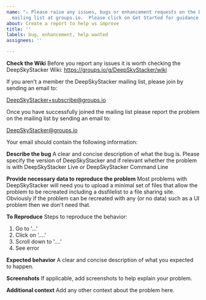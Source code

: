 ```yaml
---
name: "⚠️ Please raise any issues, bugs or enhancement requests on the DeepSkyStacker
  mailing list at groups.io.  Please click on Get Started for guidance and to see the information wanted in your email:⚠️"
about: Create a report to help us improve
title: ''
labels: bug, enhancement, help wanted
assignees: ''

---
```


**Check the Wiki**
Before you report any issues it is worth checking the DeepSkyStacker Wiki: <https://groups.io/g/DeepSkyStacker/wiki>

If you aren't a member the DeepSkyStacker mailing list, please join by sending an email to:

DeepSkyStacker+subscribe@groups.io

Once you have successfully joined the mailing list please report the problem on the mailing list by sending an email to:

DeepSkyStacker@groups.io

Your email should contain the following information:

**Describe the bug**
A clear and concise description of what the bug is.  Please specify the version of DeepSkyStacker and if relevant whether the problem is with DeepSkyStacker Live or DeepSkyStacker Command Line

**Provide necessary data to reproduce the problem**
Most problems with DeepSkyStacker will need you to upload a minimal set of files that allow the problem to be recreated including a dssfilelist to a file sharing site.  Obviously if the problem can be recreated with any (or no data) such as a UI problem then we don't need that.

**To Reproduce**
Steps to reproduce the behavior:
1. Go to '...'
2. Click on '....'
3. Scroll down to '....'
4. See error

**Expected behavior**
A clear and concise description of what you expected to happen.

**Screenshots**
If applicable, add screenshots to help explain your problem.

**Additional context**
Add any other context about the problem here.
